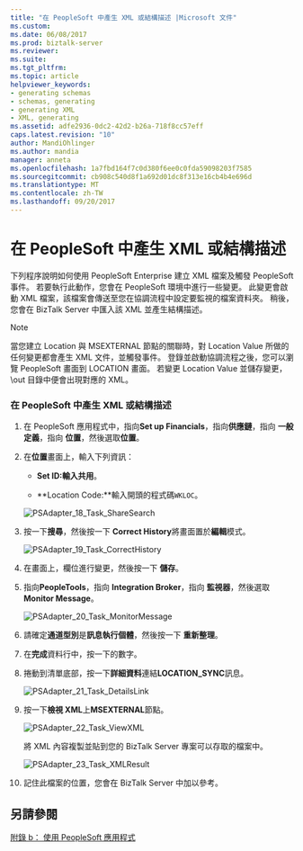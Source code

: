 ```yaml
---
title: "在 PeopleSoft 中產生 XML 或結構描述 |Microsoft 文件"
ms.custom: 
ms.date: 06/08/2017
ms.prod: biztalk-server
ms.reviewer: 
ms.suite: 
ms.tgt_pltfrm: 
ms.topic: article
helpviewer_keywords:
- generating schemas
- schemas, generating
- generating XML
- XML, generating
ms.assetid: adfe2936-0dc2-42d2-b26a-718f8cc57eff
caps.latest.revision: "10"
author: MandiOhlinger
ms.author: mandia
manager: anneta
ms.openlocfilehash: 1a7fbd164f7c0d380f6ee0c0fda59098203f7585
ms.sourcegitcommit: cb908c540d8f1a692d01dc8f313e16cb4b4e696d
ms.translationtype: MT
ms.contentlocale: zh-TW
ms.lasthandoff: 09/20/2017
---
```

# <a name="generating-xml-or-schema-in-peoplesoft"></a>在 PeopleSoft 中產生 XML 或結構描述
下列程序說明如何使用 PeopleSoft Enterprise 建立 XML 檔案及觸發 PeopleSoft 事件。 若要執行此動作，您會在 PeopleSoft 環境中進行一些變更。 此變更會啟動 XML 檔案，該檔案會傳送至您在協調流程中設定要監視的檔案資料夾。 稍後，您會在 BizTalk Server 中匯入該 XML 並產生結構描述。  
  
> [!NOTE]
>  當您建立 Location 與 MSEXTERNAL 節點的關聯時，對 Location Value 所做的任何變更都會產生 XML 文件，並觸發事件。 登錄並啟動協調流程之後，您可以瀏覽 PeopleSoft 畫面到 LOCATION 畫面。 若變更 Location Value 並儲存變更，\out 目錄中便會出現對應的 XML。  
  
### <a name="to-generate-xml-or-schema-in-peoplesoft"></a>在 PeopleSoft 中產生 XML 或結構描述  
  
1.  在 PeopleSoft 應用程式中，指向**Set up Financials**，指向**供應鏈**，指向 **一般定義**，指向 **位置**，然後選取**位置**。  
  
2.  在**位置**畫面上，輸入下列資訊：  
  
    -   **Set ID:**輸入**共用**。  
  
    -   **Location Code:**輸入開頭的程式碼`WKLOC`。  
  
     ![](../core/media/psadapter-18-task-sharesearch.gif "PSAdapter_18_Task_ShareSearch")  
  
3.  按一下**搜尋**，然後按一下  **Correct History**將畫面置於**編輯**模式。  
  
     ![](../core/media/psadapter-19-task-correcthistory.gif "PSAdapter_19_Task_CorrectHistory")  
  
4.  在畫面上，欄位進行變更，然後按一下 **儲存**。  
  
5.  指向**PeopleTools**，指向  **Integration Broker**，指向 **監視器**，然後選取**Monitor Message**。  
  
     ![](../core/media/psadapter-20-task-monitormessage.gif "PSAdapter_20_Task_MonitorMessage")  
  
6.  請確定**通道型別**是**訊息執行個體**，然後按一下 **重新整理**。  
  
7.  在**完成**資料行中，按一下的數字。  
  
8.  捲動到清單底部，按一下**詳細資料**連結**LOCATION_SYNC**訊息。  
  
     ![](../core/media/psadapter-21-task-detailslink.gif "PSAdapter_21_Task_DetailsLink")  
  
9. 按一下**檢視 XML**上**MSEXTERNAL**節點。  
  
     ![](../core/media/psadapter-22-task-viewxml.gif "PSAdapter_22_Task_ViewXML")  
  
     將 XML 內容複製並貼到您的 BizTalk Server 專案可以存取的檔案中。  
  
     ![](../core/media/psadapter-23-task-xmlresult.gif "PSAdapter_23_Task_XMLResult")  
  
10. 記住此檔案的位置，您會在 BizTalk Server 中加以參考。  
  
## <a name="see-also"></a>另請參閱  
 [附錄 b： 使用 PeopleSoft 應用程式](../core/appendix-b-using-the-peoplesoft-application.md)
